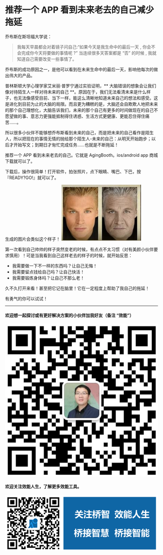 # 推荐一个 APP 看到未来老去的自己减少拖延

乔布斯在斯坦福大学说：
> 我每天早晨都会对着镜子问自己:“如果今天是我生命中的最后一天 , 你会不会完成你今天将要做的事情呢 ?” 当连续很多天答案都是 “否” 的时候 , 我就知道自己需要改变一些事情了。

乔布斯的成功原因之一，是他可以看到在未来生命中的最后一天，影响他每次的做出伟大的产品。

普林斯顿大学心理学家艾米丽·普罗宁通过实验证明，** 大脑错误的想象会让我们像对待陌生人一样对待未来的自己 **。原因在于，我们无法看清未来是什么样子，也无法像感受目前、当下一样，能这么清晰地知道未来自己的想法和感受。这是进化到目前为止的大脑的局限。而且更为糟糕的是，大脑还会自欺欺人地把未来的那个自己理想化，大脑告诉我们，未来的那个自己有更多的时间做现在的自己不愿望做的事、意志力更强能抵制得住诱惑、生活方式更健康、更能忍住得住痛苦……。

所以很多小伙伴不能够想乔布斯看到未来的自己，而是把未来的自己看作是陌生人，所以把现在的事情无情的抛给那个陌生人-未来的自己：从明天开始跑步；以后才开始写文；到期日才匆忙完成任务……也就是不断拖延！

推荐一个 APP 看到未来老去的自己。它就是 AgingBooth。ios/android app 商城下载就可以了。

下载后，操作很简单！打开软件，拍张照片，点下眼睛、嘴巴、下巴，按『READY?GO!』就可以了。

生成的图片会类似这个样子！
![.](images/2019-09-12-15-31-38.png)

第一次看到自己帅帅的样子突然变老的时候，有点点不太习惯（对有美颜小伙伴要求慎用）！可是当我看到自己这样老去的样子的时候，就开始反思：

- 我需要做一下不一样的东西吗？让自己无悔！
- 我需要留点钱给自己吗？让自己快活！
- 我需要锻炼身体吗？让自己不那么老！

久不久打开来看！甚至把它记在脑里！它在一定程度上帮助了我自己的拖延！

有勇气的你可以试试！

---
#### 欢迎想一起探讨或有更好解决方案的小伙伴加我好友（备注 “效能”）
![.](https://github.com/chyonglong/efficientlife/blob/master/images/personalqrcode.png?raw=true)

#### 欢迎关注效能人生，了解更多效能工具。
![.](https://github.com/chyonglong/efficientlife/blob/master/images/tailer.png?raw=true)